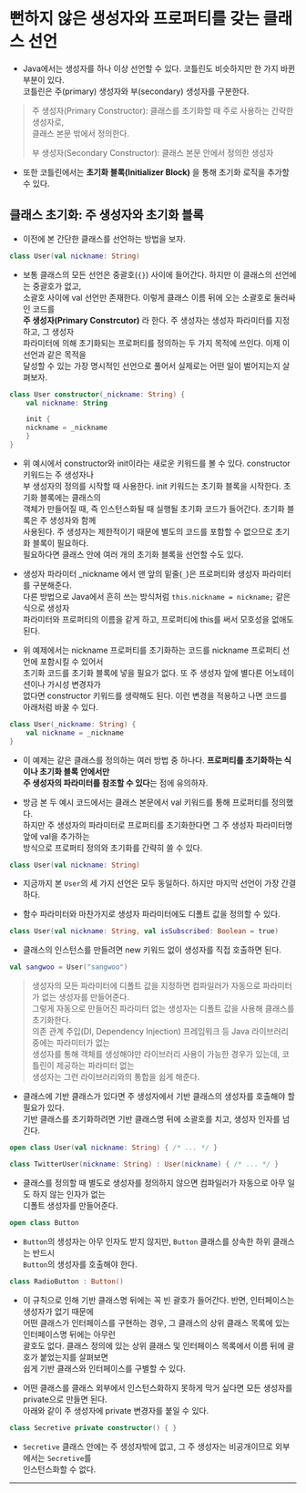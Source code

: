 # 뻔하지 않은 생성자와 프로퍼티를 갖는 클래스 선언

- Java에서는 생성자를 하나 이상 선언할 수 있다. 코틀린도 비슷하지만 한 가지 바뀐 부분이 있다.  
  코틀린은 주(primary) 생성자와 부(secondary) 생성자를 구분한다.

> 주 생성자(Primary Constructor): 클래스를 초기화할 때 주로 사용하는 간략한 생성자로,  
> 클래스 본문 밖에서 정의한다.
>
> 부 생성자(Secondary Constructor): 클래스 본문 안에서 정의한 생성자

- 또한 코틀린에서는 **초기화 블록(Initializer Block)** 을 통해 초기화 로직을 추가할 수 있다.

## 클래스 초기화: 주 생성자와 초기화 블록

- 이전에 본 간단한 클래스를 선언하는 방법을 보자.

```kt
class User(val nickname: String)
```

- 보통 클래스의 모든 선언은 중괄호(`{}`) 사이에 들어간다. 하지만 이 클래스의 선언에는 중괄호가 없고,  
  소괄호 사이에 val 선언만 존재한다. 이렇게 클래스 이름 뒤에 오는 소괄호로 둘러싸인 코드를  
  **주 생성자(Primary Constrcutor)** 라 한다. 주 생성자는 생성자 파라미터를 지정하고, 그 생성자  
  파라미터에 의해 초기화되는 프로퍼티를 정의하는 두 가지 목적에 쓰인다. 이제 이 선언과 같은 목적을  
  달성할 수 있는 가장 명시적인 선언으로 풀어서 실제로는 어떤 일이 벌어지는지 살펴보자.

```kt
class User constructor(_nickname: String) {
    val nickname: String

    init {
	nickname = _nickname
    }
}
```

- 위 예시에서 constructor와 init이라는 새로운 키워드를 볼 수 있다. constructor 키워드는 주 생성자나  
  부 생성자의 정의를 시작할 때 사용한다. init 키워드는 초기화 블록을 시작한다. 초기화 블록에는 클래스의  
  객체가 만들어질 때, 즉 인스턴스화될 때 실행될 초기화 코드가 들어간다. 초기화 블록은 주 생성자와 함께  
  사용된다. 주 생성자는 제한적이기 때문에 별도의 코드를 포함할 수 없으므로 초기화 블록이 필요하다.  
  필요하다면 클래스 안에 여러 개의 초기화 블록을 선언할 수도 있다.

- 생성자 파라미터 \_nickname 에서 맨 앞의 밑줄(`_`)은 프로퍼티와 생성자 파라미터를 구분해준다.  
  다른 방법으로 Java에서 흔히 쓰는 방식처럼 `this.nickname = nickname;` 같은 식으로 생성자  
  파라미터와 프로퍼티의 이름을 같게 하고, 프로퍼티에 this를 써서 모호성을 없애도 된다.

- 위 예제에서는 nickname 프로퍼티를 초기화하는 코드를 nickname 프로퍼티 선언에 포함시킬 수 있어서  
  초기화 코드를 초기화 블록에 넣을 필요가 없다. 또 주 생성자 앞에 별다른 어노테이션이나 가시성 변경자가  
  없다면 constructor 키워드를 생략해도 된다. 이런 변경을 적용하고 나면 코드를 아래처럼 바꿀 수 있다.

```kt
class User(_nickname: String) {
    val nickname = _nickname
}
```

- 이 예제는 같은 클래스를 정의하는 여러 방법 중 하나다. **프로퍼티를 초기화하는 식이나 초기화 블록 안에서만**  
  **주 생성자의 파라미터를 참조할 수 있다**는 점에 유의하자.

- 방금 본 두 예시 코드에서는 클래스 본문에서 val 키워드를 통해 프로퍼티를 정의했다.  
  하지만 주 생성자의 파라미터로 프로퍼티를 초기화한다면 그 주 생성자 파라미터명 앞에 val을 추가하는  
  방식으로 프로퍼티 정의와 초기화를 간략히 쓸 수 있다.

```kt
class User(val nickname: String)
```

- 지금까지 본 `User`의 세 가지 선언은 모두 동일하다. 하지만 마지막 선언이 가장 간결하다.

- 함수 파라미터와 마찬가지로 생성자 파라미터에도 디폴트 값을 정의할 수 있다.

```kt
class User(val nickname: String, val isSubscribed: Boolean = true)
```

- 클래스의 인스턴스를 만들려면 new 키워드 없이 생성자를 직접 호출하면 된다.

```kt
val sangwoo = User("sangwoo")
```

> 생성자의 모든 파라미터에 디폴트 값을 지정하면 컴파일러가 자동으로 파라미터가 없는 생성자를 만들어준다.  
> 그렇게 자동으로 만들어진 파라미터 없는 생성자는 디폴트 값을 사용해 클래스를 초기화한다.  
> 의존 관계 주입(DI, Dependency Injection) 프레임워크 등 Java 라이브러리 중에는 파라미터가 없는  
> 생성자를 통해 객체를 생성해야만 라이브러리 사용이 가능한 경우가 있는데, 코틀린이 제공하는 파라미터 없는  
> 생성자는 그런 라이브러리와의 통합을 쉽게 해준다.

- 클래스에 기반 클래스가 있다면 주 생성자에서 기반 클래스의 생성자를 호출해야 할 필요가 있다.  
  기반 클래스를 초기화하려면 기반 클래스명 뒤에 소괄호를 치고, 생성자 인자를 넘긴다.

```kt
open class User(val nickname: String) { /* ... */ }

class TwitterUser(nickname: String) : User(nickname) { /* ... */ }
```

- 클래스를 정의할 때 별도로 생성자를 정의하지 않으면 컴파일러가 자동으로 아무 일도 하지 않는 인자가 없는  
  디폴트 생성자를 만들어준다.

```kt
open class Button
```

- `Button`의 생성자는 아무 인자도 받지 않지만, `Button` 클래스를 상속한 하위 클래스는 반드시  
  `Button`의 생성자를 호출해야 한다.

```kt
class RadioButton : Button()
```

- 이 규칙으로 인해 기반 클래스명 뒤에는 꼭 빈 괄호가 들어간다. 반면, 인터페이스는 생성자가 없기 때문에  
  어떤 클래스가 인터페이스를 구현하는 경우, 그 클래스의 상위 클래스 목록에 있는 인터페이스명 뒤에는 아무런  
  괄호도 없다. 클래스 정의에 있는 상위 클래스 및 인터페이스 목록에서 이름 뒤에 괄호가 붙었는지를 살펴보면  
  쉽게 기반 클래스와 인터페이스를 구별할 수 있다.

- 어떤 클래스를 클래스 외부에서 인스턴스화하지 못하게 막거 싶다면 모든 생성자를 private으로 만들면 된다.  
  아래와 같이 주 생성자에 private 변경자를 붙일 수 있다.

```kt
class Secretive private constructor() { }
```

- `Secretive` 클래스 안에는 주 생성자밖에 없고, 그 주 생성자는 비공개이므로 외부에서는 `Secretive`를  
  인스턴스화할 수 없다.

<hr/>
